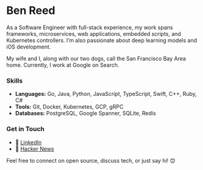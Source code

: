 # Ben Reed

As a Software Engineer with full-stack experience, my work spans frameworks, microservices, web applications, embedded scripts, and Kubernetes controllers. I’m also passionate about deep learning models and iOS development.

My wife and I, along with our two dogs, call the San Francisco Bay Area home. Currently, I work at Google on Search. 

### Skills

- **Languages:** Go, Java, Python, JavaScript, TypeScript, Swift, C++, Ruby, C#
- **Tools:** Git, Docker, Kubernetes, GCP, gRPC
- **Databases:** PostgreSQL, Google Spanner, SQLite, Redis

### Get in Touch

- 💼 [LinkedIn](https://linkedin.com/in/codeblooded)
- 📰 [Hacker News](https://news.ycombinator.com/user?id=codeblooded)


Feel free to connect on open source, discuss tech, or just say hi! 😊
